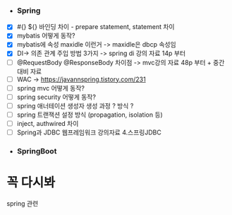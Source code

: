 * ### Spring
* [x] #{} ${} 바인딩 차이 - prepare statement, statement 차이
* [x] mybatis 어떻게 동작?
* [x] mybatis에 속성 maxidle 이런거 -> maxidle은 dbcp 속성임
* [x] DI-> 의존 관계 주입 방법 3가지 -> spring di 강의 자료 14p 부터
* [ ] @RequestBody @ResponseBody 차이점 -> mvc강의 자료 48p 부터 + 중간 대비 자료
* [ ] WAC -> https://javannspring.tistory.com/231
* [ ] spring mvc 어떻게 동작?
* [ ] spring security 어떻게 동작?
* [ ] spring 애너테이션 생성자 생성 과정 ? 방식 ?
* [ ] spring 트랜잭션 설정 방식 (propagation, isolation 등)
* [ ] inject, authwired 차이
* [ ] Spring과 JDBC 웹프레임워크 강의자료 4.스프링JDBC

* ### SpringBoot

# 꼭 다시봐
spring 관련 